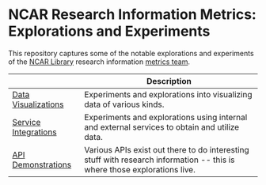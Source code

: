# NCAR Research Information Metrics: Explorations and Experiments

This repository captures some of the notable explorations and experiments of the [NCAR Library]() research information [metrics team]().


|     |  Description    |
|-----|------|
|[Data Visualizations](./data_visualizations)| Experiments and explorations into visualizing data of various kinds. |
|[Service Integrations](./service_integrations)| Experiments and explorations using internal and external services to obtain and utilize data. |
|[API Demonstrations](./api_demonstrations)| Various APIs exist out there to do interesting stuff with research information -- this is where those explorations live. |

